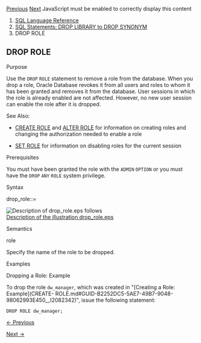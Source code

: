 [Previous](DROP-RESTORE-POINT.md) [Next](DROP-ROLLBACK-SEGMENT.md)
JavaScript must be enabled to correctly display this content

  1. [SQL Language Reference ](index.md)
  2. [ SQL Statements: DROP LIBRARY to DROP SYNONYM](SQL-Statements-DROP-LIBRARY-to-DROP-SYNONYM.md)
  3. DROP ROLE 

## DROP ROLE

Purpose

Use the `DROP` `ROLE` statement to remove a role from the database. When you
drop a role, Oracle Database revokes it from all users and roles to whom it
has been granted and removes it from the database. User sessions in which the
role is already enabled are not affected. However, no new user session can
enable the role after it is dropped.

See Also:

  * [CREATE ROLE](CREATE-ROLE.md#GUID-B2252DC5-5AE7-49B7-9048-98062993E450) and [ALTER ROLE](ALTER-ROLE.md#GUID-85543272-EAF4-4FED-A921-AD9868102C39) for information on creating roles and changing the authorization needed to enable a role 

  * [SET ROLE](SET-ROLE.md#GUID-863F9B6F-82B4-4C49-8E3A-3BA33AE79CAB) for information on disabling roles for the current session 

Prerequisites

You must have been granted the role with the `ADMIN` `OPTION` or you must have
the `DROP` `ANY` `ROLE` system privilege.

Syntax

drop_role::=

![Description of drop_role.eps
follows](https://docs.oracle.com/en/database/oracle/oracle-database/23/sqlrf/img/drop_role.gif)  
[Description of the illustration drop_role.eps](img_text/drop_role.md)

Semantics

role

Specify the name of the role to be dropped.

Examples

Dropping a Role: Example

To drop the role `dw_manager`, which was created in "[Creating a Role:
Example](CREATE-
ROLE.md#GUID-B2252DC5-5AE7-49B7-9048-98062993E450__I2082342)", issue the
following statement:

    
    
    DROP ROLE dw_manager; 


[← Previous](DROP-RESTORE-POINT.md)

[Next →](DROP-ROLLBACK-SEGMENT.md)
